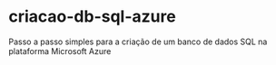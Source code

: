 # criacao-db-sql-azure
Passo a passo simples para a criação de um banco de dados SQL na plataforma Microsoft Azure
